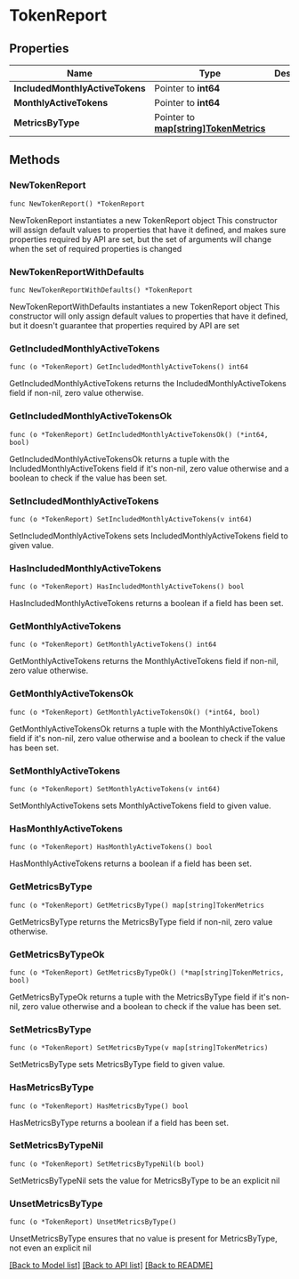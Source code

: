 # TokenReport

## Properties

Name | Type | Description | Notes
------------ | ------------- | ------------- | -------------
**IncludedMonthlyActiveTokens** | Pointer to **int64** |  | [optional] 
**MonthlyActiveTokens** | Pointer to **int64** |  | [optional] 
**MetricsByType** | Pointer to [**map[string]TokenMetrics**](TokenMetrics.md) |  | [optional] 

## Methods

### NewTokenReport

`func NewTokenReport() *TokenReport`

NewTokenReport instantiates a new TokenReport object
This constructor will assign default values to properties that have it defined,
and makes sure properties required by API are set, but the set of arguments
will change when the set of required properties is changed

### NewTokenReportWithDefaults

`func NewTokenReportWithDefaults() *TokenReport`

NewTokenReportWithDefaults instantiates a new TokenReport object
This constructor will only assign default values to properties that have it defined,
but it doesn't guarantee that properties required by API are set

### GetIncludedMonthlyActiveTokens

`func (o *TokenReport) GetIncludedMonthlyActiveTokens() int64`

GetIncludedMonthlyActiveTokens returns the IncludedMonthlyActiveTokens field if non-nil, zero value otherwise.

### GetIncludedMonthlyActiveTokensOk

`func (o *TokenReport) GetIncludedMonthlyActiveTokensOk() (*int64, bool)`

GetIncludedMonthlyActiveTokensOk returns a tuple with the IncludedMonthlyActiveTokens field if it's non-nil, zero value otherwise
and a boolean to check if the value has been set.

### SetIncludedMonthlyActiveTokens

`func (o *TokenReport) SetIncludedMonthlyActiveTokens(v int64)`

SetIncludedMonthlyActiveTokens sets IncludedMonthlyActiveTokens field to given value.

### HasIncludedMonthlyActiveTokens

`func (o *TokenReport) HasIncludedMonthlyActiveTokens() bool`

HasIncludedMonthlyActiveTokens returns a boolean if a field has been set.

### GetMonthlyActiveTokens

`func (o *TokenReport) GetMonthlyActiveTokens() int64`

GetMonthlyActiveTokens returns the MonthlyActiveTokens field if non-nil, zero value otherwise.

### GetMonthlyActiveTokensOk

`func (o *TokenReport) GetMonthlyActiveTokensOk() (*int64, bool)`

GetMonthlyActiveTokensOk returns a tuple with the MonthlyActiveTokens field if it's non-nil, zero value otherwise
and a boolean to check if the value has been set.

### SetMonthlyActiveTokens

`func (o *TokenReport) SetMonthlyActiveTokens(v int64)`

SetMonthlyActiveTokens sets MonthlyActiveTokens field to given value.

### HasMonthlyActiveTokens

`func (o *TokenReport) HasMonthlyActiveTokens() bool`

HasMonthlyActiveTokens returns a boolean if a field has been set.

### GetMetricsByType

`func (o *TokenReport) GetMetricsByType() map[string]TokenMetrics`

GetMetricsByType returns the MetricsByType field if non-nil, zero value otherwise.

### GetMetricsByTypeOk

`func (o *TokenReport) GetMetricsByTypeOk() (*map[string]TokenMetrics, bool)`

GetMetricsByTypeOk returns a tuple with the MetricsByType field if it's non-nil, zero value otherwise
and a boolean to check if the value has been set.

### SetMetricsByType

`func (o *TokenReport) SetMetricsByType(v map[string]TokenMetrics)`

SetMetricsByType sets MetricsByType field to given value.

### HasMetricsByType

`func (o *TokenReport) HasMetricsByType() bool`

HasMetricsByType returns a boolean if a field has been set.

### SetMetricsByTypeNil

`func (o *TokenReport) SetMetricsByTypeNil(b bool)`

 SetMetricsByTypeNil sets the value for MetricsByType to be an explicit nil

### UnsetMetricsByType
`func (o *TokenReport) UnsetMetricsByType()`

UnsetMetricsByType ensures that no value is present for MetricsByType, not even an explicit nil

[[Back to Model list]](../README.md#documentation-for-models) [[Back to API list]](../README.md#documentation-for-api-endpoints) [[Back to README]](../README.md)


